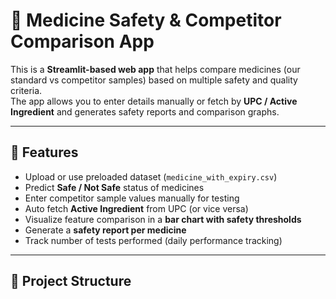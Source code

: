 # 💊 Medicine Safety & Competitor Comparison App

This is a **Streamlit-based web app** that helps compare medicines (our standard vs competitor samples) based on multiple safety and quality criteria.  
The app allows you to enter details manually or fetch by **UPC / Active Ingredient** and generates safety reports and comparison graphs.

---

## 🚀 Features
- Upload or use preloaded dataset (`medicine_with_expiry.csv`)
- Predict **Safe / Not Safe** status of medicines
- Enter competitor sample values manually for testing
- Auto fetch **Active Ingredient** from UPC (or vice versa)
- Visualize feature comparison in a **bar chart with safety thresholds**
- Generate a **safety report per medicine**
- Track number of tests performed (daily performance tracking)

---

## 📂 Project Structure
